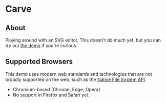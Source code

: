 # Carve

## About

Playing around with an SVG editor. This doesn't do much yet, but you can try out
[the demo](https://codedread.github.io/carve/) if you're curious.

## Supported Browsers

This demo uses modern web standards and technologies that are not broadly supported on the web,
such as the [Native File System API](https://wicg.github.io/file-system-access/).

  * Chromium-based (Chrome, Edge, Opera)
  * No support in Firefox and Safari yet.
